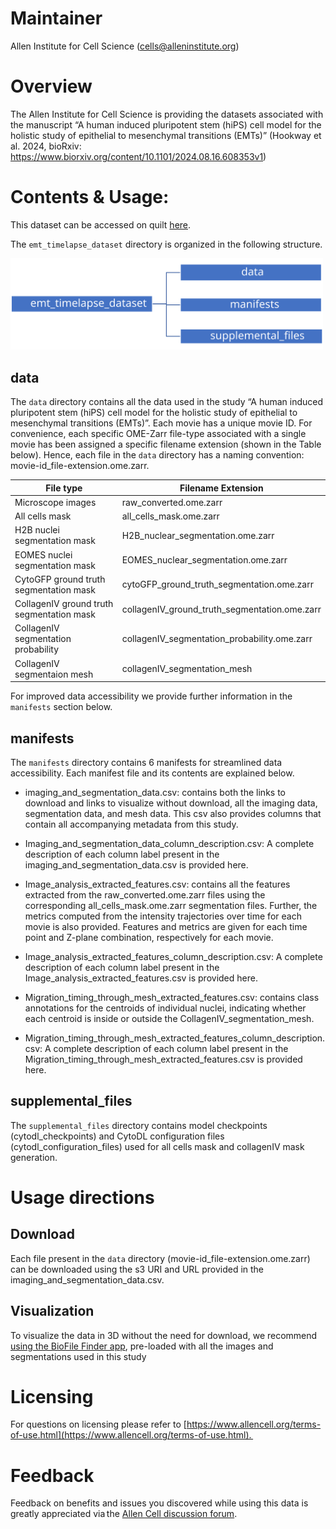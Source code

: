# Maintainer

Allen Institute for Cell Science ([cells@alleninstitute.org](mailto:cells@alleninstitute.org)) 

# Overview

The Allen Institute for Cell Science is providing the datasets associated with the manuscript “A human induced pluripotent stem (hiPS) cell model for the holistic study of epithelial to mesenchymal transitions (EMTs)” (Hookway et al. 2024, bioRxiv: https://www.biorxiv.org/content/10.1101/2024.08.16.608353v1) 

# Contents & Usage: 

This dataset can be accessed on quilt [here](https://open.quiltdata.com/b/allencell/tree/aics/emt_timelapse_dataset/).

The `emt_timelapse_dataset` directory is organized in the following structure.

<img src="https://github.com/AllenCell/EMT_data_analysis/blob/quilt-readme/docs/quilt/dataset_structure.svg" width="500px" />

## data

The `data` directory contains all the data used in the study “A human induced pluripotent stem (hiPS) cell model for the holistic study of epithelial to mesenchymal transitions (EMTs)”. Each movie has a unique movie ID. For convenience, each specific OME-Zarr file-type associated with a single movie has been assigned a specific filename extension (shown in the Table below). Hence, each file in the `data` directory has a naming convention: movie-id_file-extension.ome.zarr.

File type | Filename Extension 
----------|-----------------
Microscope images | raw_converted.ome.zarr 
All cells mask | all_cells_mask.ome.zarr 
H2B nuclei segmentation mask | H2B_nuclear_segmentation.ome.zarr 
EOMES nuclei segmentation mask | EOMES_nuclear_segmentation.ome.zarr 
CytoGFP ground truth segmentation mask | cytoGFP_ground_truth_segmentation.ome.zarr 
CollagenIV ground truth segmentation mask | collagenIV_ground_truth_segmentation.ome.zarr 
CollagenIV segmentation probability | collagenIV_segmentation_probability.ome.zarr 
CollagenIV segmentaion mesh | collagenIV_segmentation_mesh 

For improved data accessibility we provide further information in the `manifests` section below.

## manifests

The `manifests` directory contains 6 manifests for streamlined data accessibility. Each manifest file and its contents are explained below. 

* imaging_and_segmentation_data.csv: contains both the links to download and links to visualize without download, all the imaging data, segmentation data, and mesh data. This csv also provides columns that contain all accompanying metadata from this study.  

* Imaging_and_segmentation_data_column_description.csv: A complete description of each column label present in the imaging_and_segmentation_data.csv is provided here. 

* Image_analysis_extracted_features.csv: contains all the features extracted from the raw_converted.ome.zarr files using the corresponding all_cells_mask.ome.zarr segmentation files. Further, the metrics computed from the intensity trajectories over time for each movie is also provided. Features and metrics are given for each time point and Z-plane combination, respectively for each movie. 

* Image_analysis_extracted_features_column_description.csv: A complete description of each column label present in the Image_analysis_extracted_features.csv is provided here. 

* Migration_timing_through_mesh_extracted_features.csv: contains class annotations for the centroids of individual nuclei, indicating whether each centroid is inside or outside the CollagenIV_segmentation_mesh. 

* Migration_timing_through_mesh_extracted_features_column_description.csv: A complete description of each column label present in the Migration_timing_through_mesh_extracted_features.csv is provided here. 
 

## supplemental_files

The `supplemental_files` directory contains model checkpoints (cytodl_checkpoints) and CytoDL configuration files (cytodl_configuration_files) used for all cells mask and collagenIV mask generation. 

# Usage directions

## Download
Each file present in the `data` directory (movie-id_file-extension.ome.zarr) can be downloaded using the s3 URI and URL provided in the imaging_and_segmentation_data.csv. 

## Visualization
To visualize the data in 3D without the need for download, we recommend [using the BioFile Finder app](https://biofile-finder.allencell.org/app?group=Experimental+Condition&group=Gene&source=%7B%22name%22%3A%22imaging_and_segmentation_data.csv+%288%2F15%2F2024+4%3A26%3A03+PM%29%22%2C%22type%22%3A%22csv%22%2C%22uri%22%3A%22https%3A%2F%2Fallencell.s3.amazonaws.com%2Faics%2Femt_timelapse_dataset%2Fmanifests%2Fimaging_and_segmentation_data.csv%3FversionId%3DWmTjARBNL4rNJhV4N7YFYr2dKHWlCHwc%22%7D&sourceMetadata=%7B%22name%22%3A%22Imaging_and_segmentation_data_column_description.csv+%288%2F15%2F2024+4%3A26%3A02+PM%29%22%2C%22type%22%3A%22csv%22%2C%22uri%22%3A%22https%3A%2F%2Fallencell.s3.amazonaws.com%2Faics%2Femt_timelapse_dataset%2Fmanifests%2FImaging_and_segmentation_data_column_description.csv%3FversionId%3D.bmbr.UUT06F9nupeuwxVBYuTMyKyYu6%22%7D), pre-loaded with all the images and segmentations used in this study

# Licensing
For questions on licensing please refer to [https://www.allencell.org/terms-of-use.html](https://www.allencell.org/terms-of-use.html).  

# Feedback
Feedback on benefits and issues you discovered while using this data is greatly appreciated via the [Allen Cell discussion forum](https://forum.allencell.org/).
